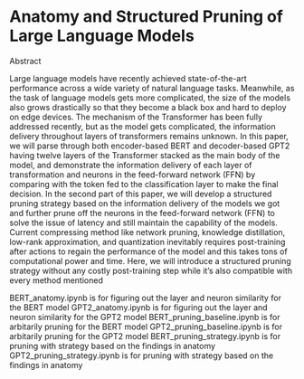 # Anatomy and Structured Pruning of Large Language Models



Abstract

Large language models have recently achieved state-of-the-art performance across a wide variety of natural language tasks. Meanwhile, as the task of language models gets more complicated, the size of the models also grows drastically so that they become a black box and hard to deploy on edge devices. The mechanism of the Transformer has been fully addressed recently, but as the model gets complicated, the information delivery throughout layers of transformers remains unknown. In this paper, we will parse through both encoder-based BERT and decoder-based GPT2 having twelve layers of the Transformer stacked as the main body of the model, and demonstrate the information delivery of each layer of transformation and neurons in the feed-forward network (FFN) by comparing with the token fed to the classification layer to make the final decision.  In the second part of this paper, we will develop a structured pruning strategy based on the information delivery of the models we got and further prune off the neurons in the feed-forward network (FFN) to solve the issue of latency and still maintain the capability of the models. Current compressing method like network pruning, knowledge distillation, low-rank approximation, and quantization inevitably requires post-training after actions to regain the performance of the model and this takes tons of computational power and time. Here, we will introduce a structured pruning strategy without any costly post-training step while it’s also compatible with every method mentioned


BERT_anatomy.ipynb is for figuring out the layer and neuron similarity for the BERT model
GPT2_anatomy.ipynb is for figuring out the layer and neuron similarity for the GPT2 model
BERT_pruning_baseline.ipynb is for arbitarily pruning for the BERT model
GPT2_pruning_baseline.ipynb is for arbitarily pruning for the GPT2 model
BERT_pruning_strategy.ipynb is for pruning with strategy based on the findings in anatomy
GPT2_pruning_strategy.ipynb is for pruning with strategy based on the findings in anatomy

